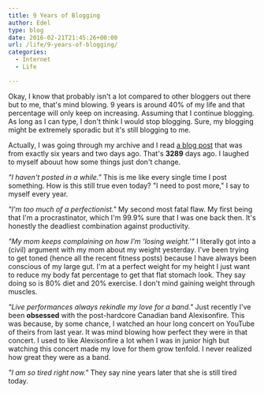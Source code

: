 ```yaml
---
title: 9 Years of Blogging
author: Edel
type: blog
date: 2016-02-21T21:45:26+00:00
url: /life/9-years-of-blogging/
categories:
  - Internet
  - Life

---
```

Okay, I know that probably isn't a lot compared to other bloggers out there but to me, that's mind blowing. 9 years is around 40% of my life and that percentage will only keep on increasing. Assuming that I continue blogging. As long as I can type, I don't think I would stop blogging. Sure, my blogging might be extremely sporadic but it's still blogging to me.

Actually, I was going through my archive and I read [a blog post][1] that was from exactly six years and two days ago. That's **3289** days ago. I laughed to myself abouut how some things just don't change.

_"I haven't posted in a while."_ This is me like every single time I post something. How is this still true even today? "I need to post more," I say to myself every year.

_"I'm too much of a perfectionist."_ My second most fatal flaw. My first being that I'm a procrastinator, which I'm 99.9% sure that I was one back then. It's honestly the deadliest combination against productivity.

_"My mom keeps complaining on how I’m &#8216;losing weight.'"_ I literally got into a (civil) argument with my mom about my weight yesterday. I've been trying to get toned (hence all the recent fitness posts) because I have always been conscious of my large gut. I'm at a perfect weight for my height I just want to reduce my body fat percentage to get that flat stomach look. They say doing so is 80% diet and 20% exercise. I don't mind gaining weight through muscles.

_"Live performances always rekindle my love for a band."_ Just recently I've been **obsessed** with the post-hardcore Canadian band Alexisonfire. This was because, by some chance, I watched an hour long concert on YouTube of theirs from last year. It was mind blowing how perfect they were in that concert. I used to like Alexisonfire a lot when I was in junior high but watching this concert made my love for them grow tenfold. I never realized how great they were as a band.

_"I am so tired right now."_ They say nine years later that she is still tired today.




 [1]: http://scattered.me/2007/02/bouncy/